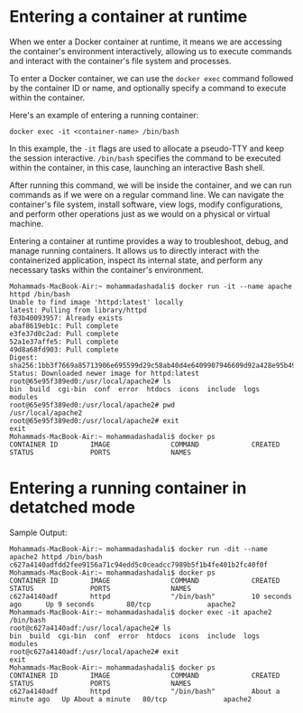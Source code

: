 # Entering a container at runtime

When we enter a Docker container at runtime, it means we are accessing the container's environment interactively, allowing us to execute commands and interact with the container's file system and processes.

To enter a Docker container, we can use the `docker exec` command followed by the container ID or name, and optionally specify a command to execute within the container.

Here's an example of entering a running container:

```
docker exec -it <container-name> /bin/bash
```

In this example, the `-it` flags are used to allocate a pseudo-TTY and keep the session interactive. `/bin/bash` specifies the command to be executed within the container, in this case, launching an interactive Bash shell.

After running this command, we will be inside the container, and we can run commands as if we were on a regular command line. We can navigate the container's file system, install software, view logs, modify configurations, and perform other operations just as we would on a physical or virtual machine.

Entering a container at runtime provides a way to troubleshoot, debug, and manage running containers. It allows us to directly interact with the containerized application, inspect its internal state, and perform any necessary tasks within the container's environment.

```
Mohammads-MacBook-Air:~ mohammadashadali$ docker run -it --name apache httpd /bin/bash
Unable to find image 'httpd:latest' locally
latest: Pulling from library/httpd
f03b40093957: Already exists 
abaf8619eb1c: Pull complete 
e3fe37d0c2ad: Pull complete 
52a1e37affe5: Pull complete 
49d8a68fd903: Pull complete 
Digest: sha256:1bb3f7669a85713906e695599d29c58ab40d4e6409907946609d92a428e95b49
Status: Downloaded newer image for httpd:latest
root@65e95f389ed0:/usr/local/apache2# ls
bin  build  cgi-bin  conf  error  htdocs  icons  include  logs	modules
root@65e95f389ed0:/usr/local/apache2# pwd
/usr/local/apache2
root@65e95f389ed0:/usr/local/apache2# exit
exit
Mohammads-MacBook-Air:~ mohammadashadali$ docker ps
CONTAINER ID        IMAGE               COMMAND             CREATED             STATUS              PORTS               NAMES
```
# Entering a running container in detatched mode

Sample Output:

```
Mohammads-MacBook-Air:~ mohammadashadali$ docker run -dit --name apache2 httpd /bin/bash
c627a4140adfdd2fee9156a71c94edd5c0ceadcc7989b5f1b4fe401b2fc40f0f
Mohammads-MacBook-Air:~ mohammadashadali$ docker ps
CONTAINER ID        IMAGE               COMMAND             CREATED             STATUS              PORTS               NAMES
c627a4140adf        httpd               "/bin/bash"         10 seconds ago      Up 9 seconds        80/tcp              apache2
Mohammads-MacBook-Air:~ mohammadashadali$ docker exec -it apache2 /bin/bash
root@c627a4140adf:/usr/local/apache2# ls
bin  build  cgi-bin  conf  error  htdocs  icons  include  logs	modules
root@c627a4140adf:/usr/local/apache2# exit
exit
Mohammads-MacBook-Air:~ mohammadashadali$ docker ps
CONTAINER ID        IMAGE               COMMAND             CREATED              STATUS              PORTS               NAMES
c627a4140adf        httpd               "/bin/bash"         About a minute ago   Up About a minute   80/tcp              apache2
```


